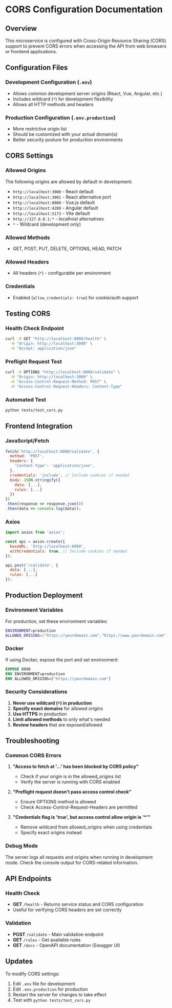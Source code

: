 # CORS Configuration Documentation

## Overview
This microservice is configured with Cross-Origin Resource Sharing (CORS) support to prevent CORS errors when accessing the API from web browsers or frontend applications.

## Configuration Files

### Development Configuration (`.env`)
- Allows common development server origins (React, Vue, Angular, etc.)
- Includes wildcard (`*`) for development flexibility
- Allows all HTTP methods and headers

### Production Configuration (`.env.production`)
- More restrictive origin list
- Should be customized with your actual domain(s)
- Better security posture for production environments

## CORS Settings

### Allowed Origins
The following origins are allowed by default in development:
- `http://localhost:3000` - React default
- `http://localhost:3001` - React alternative port
- `http://localhost:8080` - Vue.js default
- `http://localhost:4200` - Angular default
- `http://localhost:5173` - Vite default
- `http://127.0.0.1:*` - localhost alternatives
- `*` - Wildcard (development only)

### Allowed Methods
- GET, POST, PUT, DELETE, OPTIONS, HEAD, PATCH

### Allowed Headers
- All headers (`*`) - configurable per environment

### Credentials
- Enabled (`allow_credentials: true`) for cookie/auth support

## Testing CORS

### Health Check Endpoint
```bash
curl -X GET "http://localhost:8008/health" \
  -H "Origin: http://localhost:3000" \
  -H "Accept: application/json"
```

### Preflight Request Test
```bash
curl -X OPTIONS "http://localhost:8008/validate" \
  -H "Origin: http://localhost:3000" \
  -H "Access-Control-Request-Method: POST" \
  -H "Access-Control-Request-Headers: Content-Type"
```

### Automated Test
```bash
python tests/test_cors.py
```

## Frontend Integration

### JavaScript/Fetch
```javascript
fetch('http://localhost:8008/validate', {
  method: 'POST',
  headers: {
    'Content-Type': 'application/json',
  },
  credentials: 'include', // Include cookies if needed
  body: JSON.stringify({
    data: [...],
    rules: [...]
  })
})
.then(response => response.json())
.then(data => console.log(data));
```

### Axios
```javascript
import axios from 'axios';

const api = axios.create({
  baseURL: 'http://localhost:8008',
  withCredentials: true, // Include cookies if needed
});

api.post('/validate', {
  data: [...],
  rules: [...]
});
```

## Production Deployment

### Environment Variables
For production, set these environment variables:

```bash
ENVIRONMENT=production
ALLOWED_ORIGINS=["https://yourdomain.com","https://www.yourdomain.com"]
```

### Docker
If using Docker, expose the port and set environment:

```dockerfile
EXPOSE 8008
ENV ENVIRONMENT=production
ENV ALLOWED_ORIGINS=["https://yourdomain.com"]
```

### Security Considerations

1. **Never use wildcard (`*`) in production**
2. **Specify exact domains** for allowed origins
3. **Use HTTPS** in production
4. **Limit allowed methods** to only what's needed
5. **Review headers** that are exposed/allowed

## Troubleshooting

### Common CORS Errors

1. **"Access to fetch at '...' has been blocked by CORS policy"**
   - Check if your origin is in the allowed_origins list
   - Verify the server is running with CORS enabled

2. **"Preflight request doesn't pass access control check"**
   - Ensure OPTIONS method is allowed
   - Check Access-Control-Request-Headers are permitted

3. **"Credentials flag is 'true', but access control allow origin is '*'"**
   - Remove wildcard from allowed_origins when using credentials
   - Specify exact origins instead

### Debug Mode
The server logs all requests and origins when running in development mode. Check the console output for CORS-related information.

## API Endpoints

### Health Check
- **GET** `/health` - Returns service status and CORS configuration
- Useful for verifying CORS headers are set correctly

### Validation
- **POST** `/validate` - Main validation endpoint
- **GET** `/rules` - Get available rules
- **GET** `/docs` - OpenAPI documentation (Swagger UI)

## Updates

To modify CORS settings:

1. Edit `.env` file for development
2. Edit `.env.production` for production
3. Restart the server for changes to take effect
4. Test with `python tests/test_cors.py`

